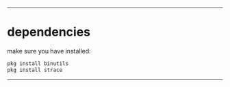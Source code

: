 
---
# dependencies

make sure you have installed:
```bash
pkg install binutils
pkg install strace
```
---
